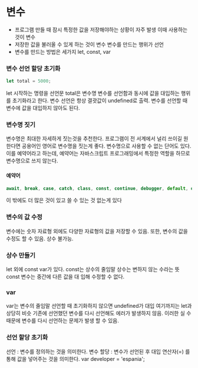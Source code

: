 # 변수

- 프로그램 만들 때 잠시 특정한 값을 저장해야하는 상황이 자주 발생 이때 사용하는 것이 변수
- 저장한 값을 불러올 수 있게 하는 것이 변수 변수를 만드는 행위가 선언
- 변수를 만드는 방법은 세가지 let, const, var

### 변수 선언 할당 초기화

```javascript
let total = 5000;
```

let 시작하는 명령을 선언문 total은 변수명 변수를 선언함과 동시에 값을 대입하는 행위를 초기화라고 한다. 변수 선언은 항상 결괏값이 undefined로 출력. 변수를 선언할 때 변수에 값을 대입하지 않아도 된다.

### 변수명 짓기

변수명은 최대한 자세하게 짓는것을 추천한다. 프로그램이 전 서계에서 널리 쓰이길 원한다면 공용어인 영어로 변수명을 짓는게 좋다. 변수명으로 사용할 수 없는 단어도 있다. 이를 예약어라고 하는데, 예약어는 자바스크립트 프로그래밍에서 특정한 역할을 하므로 변수명으로 쓰지 않는다.

#### 예약어

```javascript
await, break, case, catch, class, const, continue, debugger, default, delete, do, else, enum, export, extends, false, finally, for, function, if, import, in, instanceof, new, null, return, super, switch, this, throw, true, try, typeof, var, void, while, with, yield
```

이 밖에도 더 많은 것이 있고 쓸 수 있는 것 없는게 있다

### 변수의 값 수정

변수에는 숫자 자료형 외에도 다양한 자료형의 값을 저장할 수 있음. 또한, 변수의 값을 수정도 할 수 있음. 상수 불가능.

### 상수 만들기

let 외에 const var가 있다. const는 상수의 줄임말 상수는 변하지 않는 수라는 뜻
const 변수는 중간에 다른 값을 대 입해 수정할 수 없다.

### var

var는 변수의 줄임말 선언할 때 초기화하지 않으면 undefined가 대입 여기까지는 let과 상당히 비슷 기존에 선언했던 변수를 다시 선언해도 에러가 발생하지 않음. 이러한 실 수 때문에 변수를 다시 선언하는 문제가 발생 할 수 있음.

### 선언 할당 초기화

선언 : 변수를 정의하는 것을 의미한다.
변수 할당 : 변수가 선언된 후 대입 연산자(=) 를 통해 값을 넣어주는 것을 의미한다.
var developer = 'espania';
